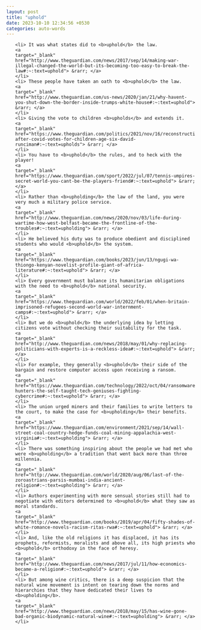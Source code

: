 ```yaml
---
layout: post
title: "uphold"
date: 2023-10-10 12:34:56 +0530
categories: auto-words
---
```

<ol>

    <li> It was what states did to <b>uphold</b> the law.
    <a 
    target="_blank" 
    href="http://www.theguardian.com/news/2017/sep/14/making-war-illegal-changed-the-world-but-its-becoming-too-easy-to-break-the-law#:~:text=uphold"> &rarr; </a>
    </li>
    <li> These people have taken an oath to <b>uphold</b> the law.
    <a 
    target="_blank" 
    href="http://www.theguardian.com/us-news/2020/jan/21/why-havent-you-shut-down-the-border-inside-trumps-white-house#:~:text=uphold"> &rarr; </a>
    </li>
    <li> Giving the vote to children <b>upholds</b> and extends it.
    <a 
    target="_blank" 
    href="https://www.theguardian.com/politics/2021/nov/16/reconstruction-after-covid-votes-for-children-age-six-david-runciman#:~:text=upholds"> &rarr; </a>
    </li>
    <li> You have to <b>uphold</b> the rules, and to heck with the player!
    <a 
    target="_blank" 
    href="https://www.theguardian.com/sport/2022/jul/07/tennis-umpires-secret-world-you-cant-be-the-players-friend#:~:text=uphold"> &rarr; </a>
    </li>
    <li> Rather than <b>upholding</b> the law of the land, you were very much a military police service.
    <a 
    target="_blank" 
    href="http://www.theguardian.com/news/2020/nov/03/life-during-wartime-how-west-belfast-became-the-frontline-of-the-troubles#:~:text=upholding"> &rarr; </a>
    </li>
    <li> He believed his duty was to produce obedient and disciplined students who would <b>uphold</b> the system.
    <a 
    target="_blank" 
    href="https://www.theguardian.com/books/2023/jun/13/ngugi-wa-thiongo-kenyan-novelist-profile-giant-of-africa-literature#:~:text=uphold"> &rarr; </a>
    </li>
    <li> Every government must balance its humanitarian obligations with the need to <b>uphold</b> national security.
    <a 
    target="_blank" 
    href="https://www.theguardian.com/world/2022/feb/01/when-britain-imprisoned-refugees-second-world-war-internment-camps#:~:text=uphold"> &rarr; </a>
    </li>
    <li> But we do <b>uphold</b> the underlying idea by letting citizens vote without checking their suitability for the task.
    <a 
    target="_blank" 
    href="http://www.theguardian.com/news/2018/may/01/why-replacing-politicians-with-experts-is-a-reckless-idea#:~:text=uphold"> &rarr; </a>
    </li>
    <li> For example, they generally <b>uphold</b> their side of the bargain and restore computer access upon receiving a ransom.
    <a 
    target="_blank" 
    href="https://www.theguardian.com/technology/2022/oct/04/ransomware-hunters-the-self-taught-tech-geniuses-fighting-cybercrime#:~:text=uphold"> &rarr; </a>
    </li>
    <li> The union urged miners and their families to write letters to the court, to make the case for <b>upholding</b> their benefits.
    <a 
    target="_blank" 
    href="https://www.theguardian.com/environment/2021/sep/14/wall-street-coal-country-hedge-funds-coal-mining-appalachia-west-virginia#:~:text=upholding"> &rarr; </a>
    </li>
    <li> There was something inspiring about the people we had met who were <b>upholding</b> a tradition that went back more than three millennia.
    <a 
    target="_blank" 
    href="http://www.theguardian.com/world/2020/aug/06/last-of-the-zoroastrians-parsis-mumbai-india-ancient-religion#:~:text=upholding"> &rarr; </a>
    </li>
    <li> Authors experimenting with more sensual stories still had to negotiate with editors determined to <b>uphold</b> what they saw as moral standards.
    <a 
    target="_blank" 
    href="http://www.theguardian.com/books/2019/apr/04/fifty-shades-of-white-romance-novels-racism-ritas-rwa#:~:text=uphold"> &rarr; </a>
    </li>
    <li> And, like the old religions it has displaced, it has its prophets, reformists, moralists and above all, its high priests who <b>uphold</b> orthodoxy in the face of heresy.
    <a 
    target="_blank" 
    href="http://www.theguardian.com/news/2017/jul/11/how-economics-became-a-religion#:~:text=uphold"> &rarr; </a>
    </li>
    <li> But among wine critics, there is a deep suspicion that the natural wine movement is intent on tearing down the norms and hierarchies that they have dedicated their lives to <b>upholding</b>.
    <a 
    target="_blank" 
    href="http://www.theguardian.com/news/2018/may/15/has-wine-gone-bad-organic-biodynamic-natural-wine#:~:text=upholding"> &rarr; </a>
    </li>